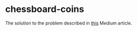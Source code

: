 # chessboard-coins

The solution to the problem described in [this](https://oliverkovacs.medium.com/chessboard-coin-problem-9f142875f626) Medium article.
